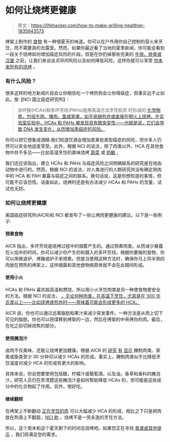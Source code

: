 # 如何让烧烤更健康

> 原文：<https://lifehacker.com/how-to-make-grilling-healthier-1835943573>

烤架上制作的 [食物](https://skillet.lifehacker.com/dont-use-a-bristle-brush-to-clean-your-grill-1833265471) 有一种很夏天的味道。你可以在户外用你自己控制的营火来烹饪，而不需要真的去露营。然而，如果你最近看了当地的夏季新闻，你可能会看到一段关于烧烤如何增加癌症风险的片段。但是在你扔掉那些完美的 [牛排、排骨或汉堡](https://lifehacker.com/what-to-grill-when-youre-sick-of-hamburgers-and-hot-dog-1828402331) 之前，让我们来谈谈*实际的*风险以及如何降低风险，这样你就可以享受 [你未来所有的烧烤](https://skillet.lifehacker.com/grill-vegetables-before-pickling-or-marinating-them-1828057997) 。



### 有什么风险？

很多这样的地方新闻片段会让你相信吃一个烤热狗会让你得癌症，但事实远不止如此。按【NCI 国立癌症研究所】:

> 杂环胺(HCAs)和多环芳烃(PAHs)是用高温方法烹饪肌肉 时形成的 [化学物质，包括牛肉、猪肉、鱼或家禽，如平底锅煎炸或直接在明火上烧烤。在实验室实验中，HCAs 和 PAHs 被发现具有致突变性——也就是说，它们会导致 DNA 发生变化，从而增加患癌症的风险。](https://www.ncbi.nlm.nih.gov/pubmed/15199546)

你可以把它想象成酒精:我们知道饮酒会增加患某些类型癌症的风险，但许多人仍然可以安全地适度享受。此外，根据 NCI 的说法，除了肉类以外，HCA 在其他食物中并不多见——比如高温烹饪的美味烧烤 [蔬菜](https://skillet.lifehacker.com/youre-a-fool-if-you-dont-grill-carrots-1835812940) 或 [奶酪](https://skillet.lifehacker.com/your-new-vegetarian-grilling-staple-is-cheese-1835275453) 。

我们还应该指出，建立 HCAs 和 PAHs 与癌症风险之间明确联系的研究是在啮齿动物中进行的。然而，根据 NCI 的说法，对人类进行的人群研究并没有确定熟肉中的 HCA 和 PAH 暴露与癌症之间的联系。换句话说，这是你想知道的事情，但可能不应该恐慌。话虽如此，烧烤时还是有办法减少 HCAs 和 PAHs 的含量，试试也无妨。

### 如何让烧烤更健康

美国癌症研究所(AICR)和 NCI 都发布了一些让烤肉更健康的建议。以下是一些例子:

#### 预煮食物

AICR 指出，多环芳烃是烧烤过程中的烟雾产生的。通过预煮肉类，从而减少暴露在火焰中的时间，你可以减少你产生的和摄入的多环芳烃。根据你要做的食物，你可以用微波炉、烤箱或炉子来预煮。但是当使用这种方法时，确保你马上将半熟的肉放在预热的烤架上，这样细菌和其他食物病原体就不会在此期间形成。

#### 使用小火

HCAs 和 PAHs 喜欢超高温和燃烧，所以用小火烹饪肉类是另一种使食物更安全的方法。根据 NCI 的说法， [，无论何种肉类，在高温下烹饪，尤其是在 300 华氏度以上——比如烧烤或煎炸时——意味着可能会形成更多的 HCA。](https://www.cancer.gov/about-cancer/causes-prevention/risk/diet/cooked-meats-fact-sheet#r1)

AICR 说，你也可以通过远离脂肪和果汁来减少突发事件。一种方法是从肉上切下可见的脂肪。你也可以把煤移到烤架的一边，然后在烤架的中央烤你的肉。最后，在吃之前切掉烧焦的部分。



#### 使用腌泡汁

卤肉不仅美味，还能让烧烤更加健康。根据 AICR 的 [研究](https://www.newswise.com/articles/view/530543/) [有](https://www.ncbi.nlm.nih.gov/pubmed/19241593) [显示](https://www.sciencedaily.com/releases/2017/05/170516105047.htm) 腌制肉类、家禽或鱼类至少 30 分钟可以减少 HCAs 的形成。事实上，腌制肉类似乎比降低烹饪温度对减少 HCA 的形成有更大的影响。

具体来说，你会想要使用包括醋，柠檬汁或葡萄酒，以及油，香草和香料的腌泡汁。研究人员仍在弄清楚这些腌泡汁是如何帮助降低 HCAs 的，但可能是这些成分中的化合物起了作用。另外，很好吃。

#### 继续翻转

在烤架上不断翻动 [正在烹饪的肉](https://www.ncbi.nlm.nih.gov/pubmed/15971410) 可以大幅减少 HCA 的形成，相比之下只是把肉放在热源上不翻面，[NCI 称](https://www.cancer.gov/about-cancer/causes-prevention/risk/diet/cooked-meats-fact-sheet#r29) 。烧烤不是一劳永逸的烹饪方法。

所以，这个周末和这个夏天剩下的时间去烧烤吧。如果您正在寻找 [食谱或其他提示](https://lifehacker.com/tag/grilling) ，我们将满足您的需求。
